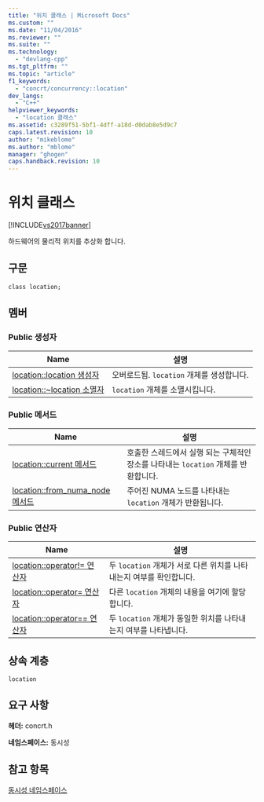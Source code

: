 ```yaml
---
title: "위치 클래스 | Microsoft Docs"
ms.custom: ""
ms.date: "11/04/2016"
ms.reviewer: ""
ms.suite: ""
ms.technology: 
  - "devlang-cpp"
ms.tgt_pltfrm: ""
ms.topic: "article"
f1_keywords: 
  - "concrt/concurrency::location"
dev_langs: 
  - "C++"
helpviewer_keywords: 
  - "location 클래스"
ms.assetid: c3289f51-5bf1-4dff-a18d-d0dab8e5d9c7
caps.latest.revision: 10
author: "mikeblome"
ms.author: "mblome"
manager: "ghogen"
caps.handback.revision: 10
---
```

# 위치 클래스
[!INCLUDE[vs2017banner](../../../assembler/inline/includes/vs2017banner.md)]

하드웨어의 물리적 위치를 추상화 합니다.  
  
## 구문  
  
```  
class location;  
```  
  
## 멤버  
  
### Public 생성자  
  
|Name|설명|  
|----------|--------|  
|[location::location 생성자](../Topic/location::location%20Constructor.md)|오버로드됨.  `location` 개체를 생성합니다.|  
|[location::~location 소멸자](../Topic/location::~location%20Destructor.md)|`location` 개체를 소멸시킵니다.|  
  
### Public 메서드  
  
|Name|설명|  
|----------|--------|  
|[location::current 메서드](../Topic/location::current%20Method.md)|호출한 스레드에서 실행 되는 구체적인 장소를 나타내는  `location` 개체를 반환합니다.|  
|[location::from\_numa\_node 메서드](../Topic/location::from_numa_node%20Method.md)|주어진 NUMA 노드를 나타내는  `location` 개체가 반환됩니다.|  
  
### Public 연산자  
  
|Name|설명|  
|----------|--------|  
|[location::operator\!\= 연산자](../Topic/location::operator!=%20Operator.md)|두 `location` 개체가 서로 다른 위치를 나타내는지 여부를 확인합니다.|  
|[location::operator\= 연산자](../Topic/location::operator=%20Operator.md)|다른 `location` 개체의 내용을 여기에 할당합니다.|  
|[location::operator\=\= 연산자](../Topic/location::operator==%20Operator.md)|두 `location` 개체가 동일한 위치를 나타내는지 여부를 나타냅니다.|  
  
## 상속 계층  
 `location`  
  
## 요구 사항  
 **헤더:** concrt.h  
  
 **네임스페이스:** 동시성  
  
## 참고 항목  
 [동시성 네임스페이스](../../../parallel/concrt/reference/concurrency-namespace.md)